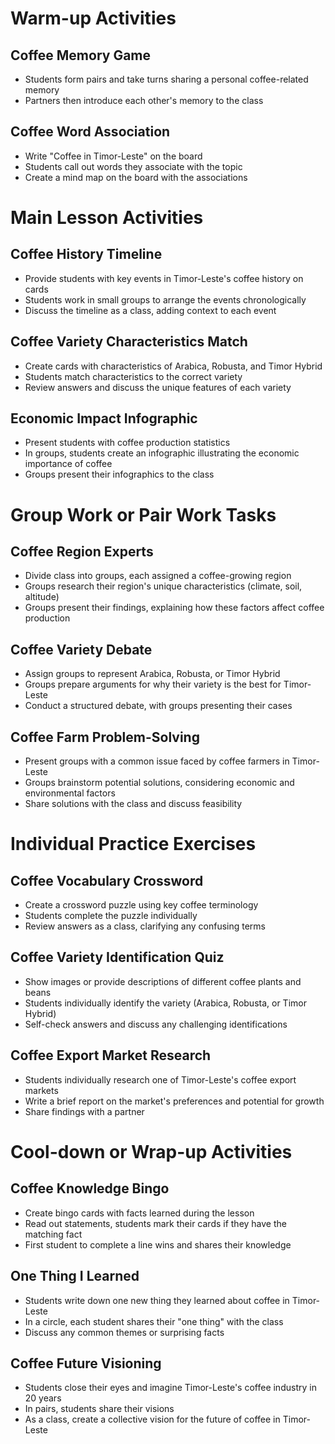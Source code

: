 # Warm-up Activities

## Coffee Memory Game
- Students form pairs and take turns sharing a personal coffee-related memory
- Partners then introduce each other's memory to the class

## Coffee Word Association
- Write "Coffee in Timor-Leste" on the board
- Students call out words they associate with the topic
- Create a mind map on the board with the associations

# Main Lesson Activities

## Coffee History Timeline
- Provide students with key events in Timor-Leste's coffee history on cards
- Students work in small groups to arrange the events chronologically
- Discuss the timeline as a class, adding context to each event

## Coffee Variety Characteristics Match
- Create cards with characteristics of Arabica, Robusta, and Timor Hybrid
- Students match characteristics to the correct variety
- Review answers and discuss the unique features of each variety

## Economic Impact Infographic
- Present students with coffee production statistics
- In groups, students create an infographic illustrating the economic importance of coffee
- Groups present their infographics to the class

# Group Work or Pair Work Tasks

## Coffee Region Experts
- Divide class into groups, each assigned a coffee-growing region
- Groups research their region's unique characteristics (climate, soil, altitude)
- Groups present their findings, explaining how these factors affect coffee production

## Coffee Variety Debate
- Assign groups to represent Arabica, Robusta, or Timor Hybrid
- Groups prepare arguments for why their variety is the best for Timor-Leste
- Conduct a structured debate, with groups presenting their cases

## Coffee Farm Problem-Solving
- Present groups with a common issue faced by coffee farmers in Timor-Leste
- Groups brainstorm potential solutions, considering economic and environmental factors
- Share solutions with the class and discuss feasibility

# Individual Practice Exercises

## Coffee Vocabulary Crossword
- Create a crossword puzzle using key coffee terminology
- Students complete the puzzle individually
- Review answers as a class, clarifying any confusing terms

## Coffee Variety Identification Quiz
- Show images or provide descriptions of different coffee plants and beans
- Students individually identify the variety (Arabica, Robusta, or Timor Hybrid)
- Self-check answers and discuss any challenging identifications

## Coffee Export Market Research
- Students individually research one of Timor-Leste's coffee export markets
- Write a brief report on the market's preferences and potential for growth
- Share findings with a partner

# Cool-down or Wrap-up Activities

## Coffee Knowledge Bingo
- Create bingo cards with facts learned during the lesson
- Read out statements, students mark their cards if they have the matching fact
- First student to complete a line wins and shares their knowledge

## One Thing I Learned
- Students write down one new thing they learned about coffee in Timor-Leste
- In a circle, each student shares their "one thing" with the class
- Discuss any common themes or surprising facts

## Coffee Future Visioning
- Students close their eyes and imagine Timor-Leste's coffee industry in 20 years
- In pairs, students share their visions
- As a class, create a collective vision for the future of coffee in Timor-Leste